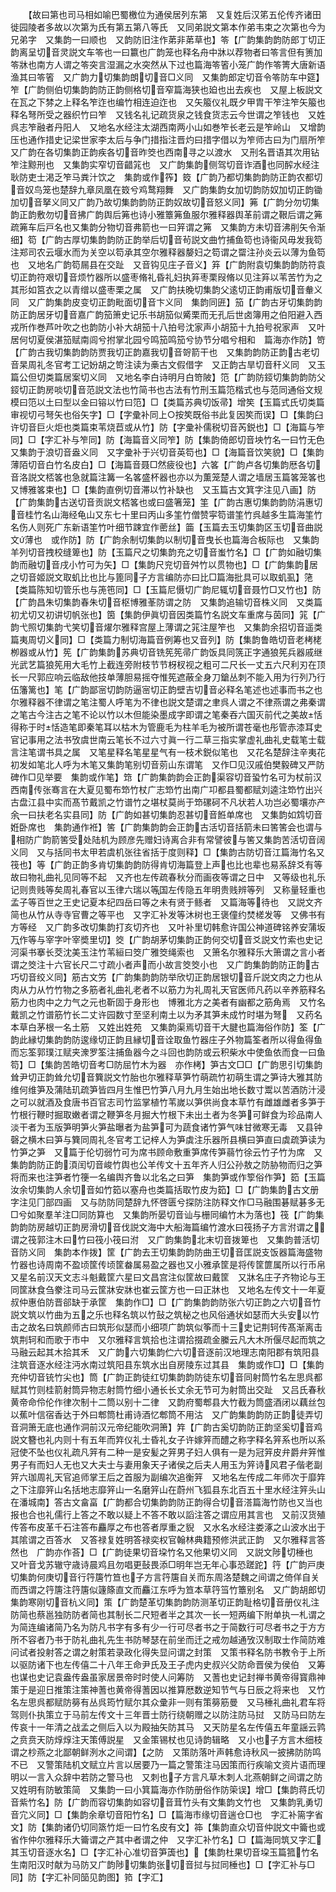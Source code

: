 <!-- { "loadSidebar": true } -->
　　【故曰第也司马相如喻巴蜀檄位为通侯居列东第　又复姓后汉笫五伦传齐诸田徙园陵者多故以次第为氏有第五第八等氏　又同弟説文第本作弟韦束之次第也今为兄弟字　又集韵一曰顺也　又韵防旧注作苐非苐草也】笭【广韵集韵韵防郎丁切正韵离呈切音灵説文车笭也一曰籝也广韵笼也释名舟中牀以荐物者曰笭言但有箦加笭牀也南方人谓之笭突言湿漏之水突然从下过也篇海笭箵小笼广韵作笭箐大唐新语渔其曰笭箵　又广韵力切集韵朗切音□义同　又集韵郎定切音令笭防车中筵】笮【广韵侧伯切集韵韵防正韵侧格切音窄篇海狭也廹也出去疾也　又屋上板説文在瓦之下棼之上释名笮迮也编竹相连迫迮也　又矢箙仪礼既夕甲胄干笮注笮矢箙也释名弩所受之器织竹曰笮　又钱名礼记疏货泉之钱食货志云今世谓之笮钱也　又姓呉志笮融者丹阳人　又地名水经注太湖西南两小山如巻笮长老云是笮岭山　又增韵压也通作措史记梁世家李太后与争门措指注晋灼曰措字借以为笮师古曰为门扇所笮　又广韵在各切集韵正韵疾各切音昨筊也西南寻之以渡水　又刑名晋语其次用钻笮注黥刑也　又集韵实窄切音齰筄也　又广韵集韵侧驾切音诈酒也同醡水经注耿防吏士渇乏笮马粪汁饮之　集韵或作筰】笯【广韵乃都切集韵韵防正韵农都切音奴鸟笼也楚辞九章凤凰在笯兮鸡鹜翔舞　又广韵集韵女加切韵防奴加切正韵锄加切音拏义同又广韵乃故切集韵韵防正韵奴故切音怒义同】笰【广韵分勿切集韵正韵敷勿切音拂广韵舆后笰也诗小雅簟笰鱼服尔雅释器舆革前谓之鞎后谓之笰疏笰车后戸名也又集韵分物切音弗箭也一曰笄谓之笰　又集韵方未切音沸削矢令渐细】笱【广韵古厚切集韵韵防正韵举后切音茍説文曲竹捕鱼笱也诗衞风毋发我笱注郑司农云堰水而为关空以笱承其空尔雅释器嫠妇之笱谓之罶注孙炎云以薄为鱼笱也　又地名广韵笱屚县在交趾　又音钩见庄子音义】笲【广韵附袁切集韵韵防符袁切正韵符艰切音烦竹器所以盛枣脩礼昏礼妇执笲枣栗叚脩以见注笲以苇苦竹为之其形如筥衣之以青缯以盛枣栗之属　又广韵扶晚切集韵父逺切正韵甫版切音軬义同　又广韵集韵皮变切正韵毗面切音卞义同　集韵同匥】笳【广韵古牙切集韵韵防正韵居牙切音嘉广韵笳箫史记乐书胡笳似觱栗而无孔后世卤簿用之伯阳避入西戎所作巻芦叶吹之也韵防小补大胡笳十八拍号沈家声小胡笳十九拍号祝家声　又叶居何切夏侯湛笳赋南闾兮拊掌北园兮鸣笳鸣笳兮协节分唱兮相和　篇海亦作防】笴【广韵古我切集韵韵防贾我切正韵嘉我切音哿箭干也　又集韵韵防正韵古老切音杲周礼冬官考工记妢胡之笴注读为槀古文假借字　又正韵古旱切音秆义同　又玉篇公但切类篇居案切义同　又地名李白诗明月白笴陂】笵【广韵防鋄切集韵韵防父鋄切正韵房啖切音范説文法也竹简书也古法有竹刑玉篇笵楷式也与范同通俗文规模曰笵以土曰型以金曰镕以竹曰笵】□【类篇苏典切饭帚】增笶【玉篇式氏切类篇审视切弓弩矢也俗矢字】□【字彚补同上○按笶既俗书此复因笶而误】□【集韵臼许切音巨火炬也类篇束苇烧苣或从竹】防【字彚补儒税切音芮鋭也】□【海篇与笮同】□【字汇补与笮同】防【海篇音义同笮】防【集韵倚郎切音坱竹名一曰竹无色　又集韵于浪切音盎义同　又字彚补于兴切音英笱也】□【海篇音饮笑貌】□【集韵薄陌切音白竹名皮白】□【海篇音聂□然疲役也】六笿【广韵卢各切集韵厯各切音洛説文桮笿也急就篇注篝一名笿盛杯器也亦以为薫笼楚人谓之墙居玉篇笿笼笿也　又博雅笿束也】□【集韵直例切音滞以竹补缺也　又玉篇古文箕字注见八画】防【广韵集韵古送切音贡説文桮笿也或曰盛箸笼】筀【广韵古惠切集韵韵防涓惠切音桂竹名山海经龟山又东七十里曰丙山多筀竹僧赞寜笱谱筀竹呉越多生篇海筀竹名伤人则死广东新语筀竹叶细节踈宜作蔤丝】筁【玉篇去玉切集韵区玉切音曲説文薄也　或作防】防【广韵余制切集韵以制切音曳长也篇海合板际也　又集韵羊列切音拽校缝箄也】防【玉篇尺之切集韵充之切音蚩竹名】□【广韵如融切集韵而融切音戌小竹可为矢】□【集韵尺兖切音舛竹以贯物也】□【广韵集韵居之切音姬説文取虮比也比与篦同子方言编防亦曰比□篇海批具可以取虮虱】筂【类篇陈知切管乐也与箎竾同】□【玉篇尼慑切广韵尼辄切音聂竹□又竹也】防【广韵昌朱切集韵春朱切音枢博雅莑防谓之防　又集韵追输切音株义同　又类篇初尤切又初讲切帆张也】筃【集韵伊眞切音因类篇竹名説文车重席与茵同】筄【广韵弋照切集韵弋笑切音燿尔雅释宫屋上薄谓之筄注屋笮也　又集韵余招切音遥类篇夷周切义同】□【类篇力制切海篇音例筹也又音列】防【集韵鲁皓切音老栲栳栁器或从竹】筅【广韵集韵苏典切音铣筅筅帚广韵饭具同箲正字通狼筅兵器戚继光武艺篇狼筅用大毛竹上截连旁附枝节节枒杈视之粗可二尺长一丈五六尺利刃在顶长一尺郭应响云临敌他技单薄胆易摇夺惟筅遮蔽全身刀鎗丛刺不能入用为行列乃行伍籓篱也】笔【广韵鄙宻切韵防逼宻切正韵壁吉切音必释名笔述也述事而书之也尔雅释器不律谓之笔注蜀人呼笔为不律也説文楚谓之聿呉人谓之不律燕谓之弗秦谓之笔古今注古之笔不论以竹以木但能染墨成字即谓之笔秦吞六国灭前代之美故恬得称于时恬造笔即秦笔耳以枯木为管鹿毛为柱羊毛为被所谓苍毫也彤管赤漆耳史官记事用之法书攷虞世南云笔长不过六寸眞一行二草三指实掌虚礼曲礼史载笔士载言注笔谓书具之属　又笔星释名笔星星气有一枝术鋭似笔也　又花名楚辞注辛夷花初发如笔北人呼为木笔又集韵笔别切音莂山东谓笔　又作□见汉戚伯樊毅碑又严防碑作□见举要　集韵或作笔】筇【广韵集韵韵会正韵渠容切音蛩竹名可为杖前汉西南传张骞言在大夏见蜀布笻竹杖广志笻竹出南广卭都县蜀都赋刘逵注笻竹出兴古盘江县中实而髙节戴凯之竹谱竹之堪杖莫尚于笻磥砢不凡状若人功岂必蜀壤亦产余一曰扶老名实县同】防【广韵如甚切集韵忍甚切音餁单席也　又集韵如鸩切音姙卧席也　集韵通作袵】筈【广韵集韵韵会正韵古活切音括箭未曰筈筈会也谓与相防广韵箭筈受处陆机为顾彦先赠妇诗离合非有常譬彼与筈又集韵苦活切音阔义同　又与括同书太甲若虞机张往省括于度则释】□【集韵古防切音江篇海竹名又筏也】等【广韵正韵多肯切集韵韵防得肯切海篇登上声也比也辈也易系辞爻有等故曰物礼曲礼见同等不起　又齐也左传疏春秋分而画夜等谓之日中　又等级也礼乐记则贵贱等矣周礼春官以玉律六瑞以等国左传隐五年明贵贱辨等列　又称量轻重也孟子等百世之王史记夏本纪四岳曰等之未有贤于鲧者　又篇海等待也　又説文齐简也从竹从寺寺官曹之等平也　又字汇补发等沐树也王褒僮约焚槎发等　又佛书有方等经　又广韵多改切集韵打亥切齐也　又叶补里切韩愈许国公神道碑铭养安蒲坂万作等与宰字叶宰奬里切】筊【广韵胡茅切集韵正韵何交切音爻説文竹索也史记河渠书搴长茭沈美玉注竹苇絙曰筊广雅筊绳索也　又箫名尔雅释乐大箫谓之言小者谓之筊注十六官长尺二寸疏小者声而小故言筊筊小也　又广韵集韵韵防正韵古巧切音绞义同】筋古文竻【广韵集韵韵防举欣切正韵居银切音斤説文肉之力也从肉从力从竹竹物之多筋者礼曲礼老者不以筋力为礼周礼天官医师凡药以辛养筋释名筋力也肉中之力气之元也靳固于身形也　博雅北方之美者有幽都之筋角焉　又竹名戴凯之竹谱筋竹长二丈许园数寸至坚利南土以为矛其笋未成竹时堪为弩　又药名本草白茅根一名土筋　又姓出姓苑　又集韵渠焉切音干大腱也篇海俗作防】筌【广韵此縁切集韵韵防逡缘切正韵且縁切音诠取鱼竹器庄子外物篇筌者所以得鱼得鱼而忘筌郭璞江赋夹潨罗筌注捕鱼器今之斗回也韵防或云积柴水中使鱼依而食一曰鱼笱】□【集韵苦皓切音考□防屈竹木为器　亦作栲】笋古文□□【广韵思引切集韵耸尹切正韵耸允切音簨説文竹胎也尔雅释草笋竹萌疏竹初萌生谓之笋诗大雅其防维何维笋及蒲陆玑疏笋皆四月生惟巴竹笋八月九月生始出地长数寸鬻以苦酒防汁浸之可以就酒及食唐书百官志司竹监掌植竹苇嵗以笋供尚食本草竹有雌雄雌者多笋于竹根行鞭时掘取嫩者谓之鞭笋冬月掘大竹根下未出土者为冬笋可鲜食为珍品南人淡干者为玉版笋明笋火笋盐曝者为盐笋可为蔬食诸竹笋气味甘微寒无毒　又县钟磬之横木曰笋与簨同周礼冬官考工记梓人为笋虡注乐器所县横曰笋直曰虡疏笋读为竹笋之笋　又篇于伦切弱竹可为席书顾命敷重笋席传笋蒻竹徐云竹子竹为席　又集韵韵防正韵湏闰切音峻竹舆也公羊传文十五年齐人归公孙敖之防胁物而归之笋将而来也注笋者竹箯一名编舆齐鲁以北名之曰笋　集韵笋或作箰俗作笋】筎【玉篇汝余切集韵人余切音如竹筎以塞舟也类篇括取竹皮为筎】□【广韵集韵古文册字注见冂部四画　又与防防同楚辞九怀啓匮兮探防注防释文作□马融围碁赋碁多无□兮如聚羣羊注□同防算也　又集韵所晏切音讪与栅同编竹木为落也】筏【广韵集韵韵防房越切正韵房滑切音伐説文海中大船海篇编竹渡水曰筏扬子方言泭谓之谓之筏郭注木曰竹曰筏小筏曰泭　又广韵集韵北末切音拨箄也　又集韵普活切音防义同　集韵本作拨】筐【广韵去王切集韵韵防曲王切音匡説支饭器篇海盛物竹器也诗周南不盈顷筐传顷筐畚属易盈之器也又小雅承筐是将传筐篚属所以行币帛　又星名前汉天文志斗魁戴筐六星曰文昌宫注似筐故曰戴筐　又牀名庄子齐物论与王同筐牀食刍豢注司马云筐牀安牀也崔云筐方也一曰正牀也　又地名左传文十一年夏叔仲惠伯防晋郤缺于承筐　集韵作□】□【广韵集韵韵防张六切正韵之六切音竹説文筑以竹曲为五之乐也释名筑以竹鼔之筑柲之也风俗通状如瑟而大头安以竹击之故名曰筑颜师古曰筑形似瑟而小细项广韵筑似筝而十三史记荆轲传髙渐离击筑荆轲和而歌于市中　又尔雅释言筑拾也注谓拾掇疏金縢云凡大木所偃尽起而筑之马融云起其木拾其禾　又广韵六切集韵伫六切音逐前汉地理志南阳郡有筑阳县注筑音逐水经注沔水南过筑阳县东筑水出自房陵东过其县　集韵或作□】□【集韵充仲切音铳竹尖也】筒【广韵正韵徒红切集韵韵防徒东切音同射筒竹名左思呉都赋其竹则桂箭射筒异物志射筒竹细小通长长丈余无节可为射筒出交趾　又吕氏春秋黄帝命伶伦作律次制十二筒以别十二律　又韵府蜀郫县大竹截为筒盛酒闭以藕丝包以蕉叶信宿香达于外曰郫筒杜甫诗酒忆郫筒不用沽　又广韵集韵韵防正韵徒弄切音洞箫无底也通作洞前汉元帝纪能吹洞箫】筓【广韵古奚切韵防正韵坚奚切音鸡説文簪也礼内则十有五年而筓仪礼士昏礼女子许嫁笄而醴之称字释名笄系也所以系冠使不坠也仪礼疏凡笄有二种一是安髪之笄男子妇人俱有一是为冠笄皮弁爵弁笄惟男子有而妇人无也又大夫士与妻用象天子诸侯之后夫人用玉为笄诗风君子偕老副笄六珈周礼天官追师掌王后之首服为副编次追衡笄　又地名左传成二年师次于靡筓之下注靡笄山名括地志靡笄山一名磨笄山在蔚州飞狐县东北百五十里水经注笄头山在潘城南】答古文畣畗【广韵都合切集韵韵防正韵得合切音溚篇海竹防也又当也报也合也礼儒行上答之不敢以疑上不答不敢以謟注答之谓应用其言也　又前汉货殖传答布皮革千石注答布麤厚之布也答者厚重之貎　又水名水经注娄涿之山波水出于其隂谓之百答水　又答禄复姓明答禄奕权官翰林典籍预修洪武正韵　又尔雅释言答然也　广韵亦作荅】□【广韵徒果切音垜竹名又他果切义同　又説文陟切棰也　又叶音戈苏辙守歳诗晨鸡且勿唱更鼔畏添□明年岂无年心事恐蹉跎】筕【广韵戸庚切集韵何庚切音行筕篖竹笪也子方言筕篖自关而东周洛楚魏之间谓之倚佯自关而西谓之筕篖注筕篖似籧篨直文而麤江东呼为笪本草筕筜竹簟别名　又广韵胡郎切集韵寒刚切音杭义同】策【广韵楚革切集韵韵防测革切正韵耻格切音册仪礼注防简也蔡邕独防防者简也其制长二尺短者半之其次一长一短两编下附单执一札谓之为简连编诸简乃名为防凡书字有多有少一行可尽者书之于简数行可尽者书之于方方所不容者乃书于防礼曲礼先生书防琴瑟在前坐而迁之戒勿越通攷汉制取士作简防难问试者投射答之谓之射策若录政化得失显问谓之封策　又策书释名防书教令于上所以驱防诸下也左传僖二十八年王命尹氏及王子虎内史叔兴父防命晋侯为侯伯　又筹也谋也史记袁盎传盎虽家居景帝时时使人问筹防　又蓍也史记封禅书黄帝得寳鼎神策于是迎日推策注策神蓍也黄帝得蓍因以推算厯数逆知节气与日辰之将来也　又竹名左思呉都赋防簩有丛呉筠竹赋尔其众彚非一则有策簩筋曼　又马棰礼曲礼君车将驾则仆执策立于马前左传文十三年晋士防行绕朝赠之以防注防马挝　又防马曰防左传哀十一年清之战孟之侧后入以为殿抽矢防其马　又天防星名左传僖五年童謡云鹑之贲贲天防焞焞注天策傅説星　又金策锡杖也见诗韵辑略　又小也子方言木细枝谓之杪燕之北鄙朝鲜洌水之间谓】【之防　又策防落叶声韩愈诗秋风一披拂防防鸣不已　又警策陆机文赋立片言以居要乃一篇之警策注马因策而行疾喻文资片语而理明以一言入众辞中若防之警马也　又刺也子方言凡草木刺人北燕朝鲜之间谓之防　又姓明有防敏策简　又集韵一曰小箕篇海亦作防册俗作防筞误】增□【集韵蒋氏切音紫竹名】防【广韵而容切集韵如容切音茸竹头有文集韵文竹也　又集韵乳勇切音宂义同】□【集韵余章切音阳竹名】□【篇海市缘切音遄仓□也　字汇补篅字省文】防【集韵诸仍切同篜竹炬一曰竹名皮有文】筗【集韵直众切音仲説文中籥也或省作仲尔雅释乐大籥谓之产其中者谓之仲　又字汇补竹名】□【篇海同筑又字汇其玉切音逐水名】□【字汇补心准切音笋簴也】【集韵杜果切音垜玉篇箛竹名生南阳汉时献为马防又广韵陟切集韵张切音挝与挝同棰也】□【字汇补与□同】防【字汇补同笝见韵图】筘【字汇】
